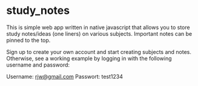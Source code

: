 # study_notes

This is simple web app written in native javascript that allows you to store study notes/ideas (one liners) on various subjects.  Important notes can be pinned to the top.

Sign up to create your own account and start creating subjects and notes.  Otherwise, see a working example by logging in with the following username and password:

Username: rjw@gmail.com
Passwort: test1234
